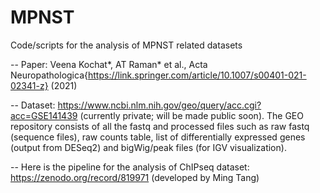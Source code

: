 # MPNST
Code/scripts for the analysis of MPNST related datasets

-- Paper: Veena Kochat\*, AT Raman\* et al., Acta Neuropathologica{https://link.springer.com/article/10.1007/s00401-021-02341-z} (2021)

-- Dataset: https://www.ncbi.nlm.nih.gov/geo/query/acc.cgi?acc=GSE141439 (currently private; will be made public soon). The GEO repository consists of all the fastq and processed files such as raw fastq (sequence files), raw counts table, list of differentially expressed genes (output from DESeq2) and bigWig/peak files (for IGV visualization).

-- Here is the pipeline for the analysis of ChIPseq dataset: https://zenodo.org/record/819971 (developed by Ming Tang)
